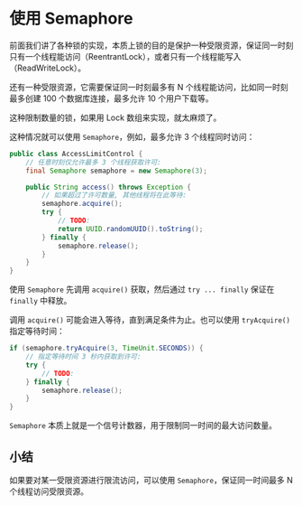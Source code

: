 # **使用 Semaphore**


前面我们讲了各种锁的实现，本质上锁的目的是保护一种受限资源，保证同一时刻只有一个线程能访问（ReentrantLock），或者只有一个线程能写入（ReadWriteLock）。

还有一种受限资源，它需要保证同一时刻最多有 N 个线程能访问，比如同一时刻最多创建 100 个数据库连接，最多允许 10 个用户下载等。

这种限制数量的锁，如果用 Lock 数组来实现，就太麻烦了。

这种情况就可以使用 `Semaphore`，例如，最多允许 3 个线程同时访问：

```java
public class AccessLimitControl {
    // 任意时刻仅允许最多 3 个线程获取许可:
    final Semaphore semaphore = new Semaphore(3);

    public String access() throws Exception {
        // 如果超过了许可数量, 其他线程将在此等待:
        semaphore.acquire();
        try {
            // TODO:
            return UUID.randomUUID().toString();
        } finally {
            semaphore.release();
        }
    }
}
```

使用 `Semaphore` 先调用 `acquire()` 获取，然后通过 `try ... finally` 保证在 `finally` 中释放。

调用 `acquire()` 可能会进入等待，直到满足条件为止。也可以使用 `tryAcquire()` 指定等待时间：

```java
if (semaphore.tryAcquire(3, TimeUnit.SECONDS)) {
    // 指定等待时间 3 秒内获取到许可:
    try {
        // TODO:
    } finally {
        semaphore.release();
    }
}
```

`Semaphore` 本质上就是一个信号计数器，用于限制同一时间的最大访问数量。

## 小结

如果要对某一受限资源进行限流访问，可以使用 `Semaphore`，保证同一时间最多 N 个线程访问受限资源。
